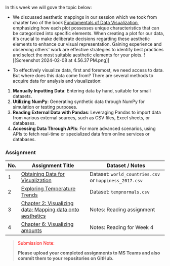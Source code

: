 In this week we will gove the topic below:

- We discussed aesthetic mappings in our session which we took from chapter two of the book [Fundamentals of Data Visualization](https://clauswilke.com/dataviz/aesthetic-mapping.html), emphasizing how each plot possesses unique characteristics that can be categorized into specific elements. When creating a plot for our data, it's crucial to make deliberate decisions regarding these aesthetic elements to enhance our visual representation. Gaining experience and observing others' work are effective strategies to identify best practices and select the most suitable aesthetic elements for your plots.
![[Screenshot 2024-02-08 at 4.56.37 PM.png]]




- To effectively visualize data, first and foremost, we need access to data. But where does this data come from? There are several methods to acquire data for analysis and visualization:

1. **Manually Inputting Data**: Entering data by hand, suitable for small datasets.
2. **Utilizing NumPy**: Generating synthetic data through NumPy for simulation or testing purposes.
3. **Reading External Data with Pandas**: Leveraging Pandas to import data from various external sources, such as CSV files, Excel sheets, or databases.
4. **Accessing Data Through APIs**: For more advanced scenarios, using APIs to fetch real-time or specialized data from online services or databases.

### Assignment 

| No. | Assignment Title | Dataset / Notes |
| --- | ---------------- | --------------- |
| 1 | [Obtaining Data for Visualization](https://github.com/Reben80/Data110-32213/blob/main/W3_Source%20for%20Data%20to%20Visualize_HW.ipynb) | Dataset: `world_countries.csv` or `happiness_2017.csv` |
| 2 | [Exploring Temperature Trends](https://github.com/Reben80/Data110-32213/blob/main/Week3_Matplot_plot_death_valley_temperature_trends-HW2.ipynb) | Dataset: `tempnormals.csv` |
| 3 | [Chapter 2: Visualizing data: Mapping data onto aesthetics](https://clauswilke.com/dataviz/aesthetic-mapping.html) | Notes: Reading assignment |
| 4 | [Chapter 6: Visualizing amounts](https://clauswilke.com/dataviz/visualizing-amounts.html) | Notes: Reading for Week 4 |

> <span style="color: red;">Submission Note:</span>
>
> **Please upload your completed assignments to MS Teams and also commit them to your repositories on GitHub.** 

